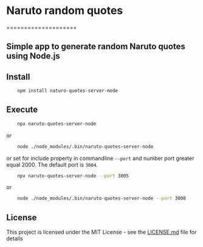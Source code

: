 # Naruto random quotes
====================
## Simple app to generate random Naruto quotes using Node.js

## Install

```sh
    npm install naturo-quotes-server-node
```

## Execute

```sh
    npx naruto-quotes-server-node 
```
or

```sh
    node ./node_modules/.bin/naruto-quotes-server-node
```

or set for include property in commandline `--port` and number port greater equal 2000. The default port is `3004`.

```sh
    npx naruto-quotes-server-node --port 3005
```
or

```sh
    node ./node_modules/.bin/naruto-quotes-server-node --port 3008
```


## License
This project is licensed under the MIT License - see the [LICENSE.md](LICENSE.md) file for details
